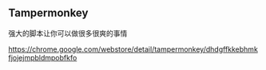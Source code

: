 ## Tampermonkey



强大的脚本让你可以做很多很爽的事情



https://chrome.google.com/webstore/detail/tampermonkey/dhdgffkkebhmkfjojejmpbldmpobfkfo





























